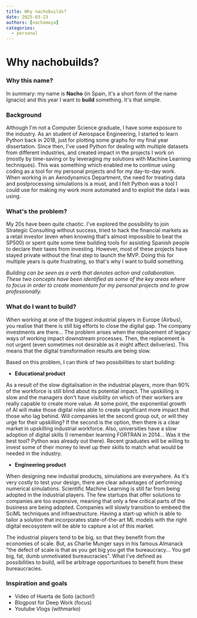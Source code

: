 ```yaml
---
title: Why nachobuilds?
date: 2025-03-23
authors: [nachomoya]
categories:
  - personal
---
```

<!-- more -->
# Why nachobuilds?
### Why this name?
In summary: my name is **Nacho** (in Spain, it's a short form of the name Ignacio) and this year I want to **build** something. It's that simple.

### Background
Although I'm not a Computer Science graduate, I have some exposure to the industry. As an student of Aerospace Engineering, I started to learn Python back in 2018, just for plotting some graphs for my final year dissertation. Since then, I've used Python for dealing with multiple datasets from different industries, and created impact in the projects I work on (mostly by time-saving or by leveraging my solutions with Machine Learning techniques). This was something which enabled me to continue using coding as a tool for my personal projects and for my day-to-day work. When working in an Aerodynamics Department, the need for treating data and postprocessing simulations is a must, and I felt Python was a tool I could use for making my work more automated and to exploit the data I was using. 

### What's the problem?
My 20s have been quite chaotic. I've explored the possibility to join Strategic Consulting without success, tried to hack the financial markets as a retail investor (even when knowing that's almost impossible to beat the SP500) or spent quite some time building tools for assisting Spanish people to declare their taxes from investing. However, most of these projects have stayed private without the final step to launch the MVP. Doing this for multiple years is quite frustrating, so that's why I want to build something. 

*Building can be seen as a verb that denotes action and collaboration. These two concepts have been identified as some of the key areas where to focus in order to create momentum for my personal projects and to grow professionally.*

### What do I want to build?
When working at one of the biggest industrial players in Europe (Airbus), you realise that there is still big efforts to close the digital gap. 
The company investments are there... The problem arises when the replacement of legacy ways of working impact downstream processes. Then, the replacement is not urgent (even sometimes not desirable as it might affect deliveries). This means that the digital transformation results are being slow.

Based on this problem, I can think of two possibilities to start building:
- **Educational product**

As a result of the slow digitalisation in the industrial players, more than 90% of the workforce is still blind about its potential impact. The upskilling is slow and the managers don't have visibility on which of their workers are really capable to create more value. At some point, the exponential growth of AI will make those digital roles able to create significant more impact that those who lag behind. Will companies let the second group out, or will they urge for their upskilling? If the second is the option, then there is a clear market in upskilling industrial workforce. Also, universities have a slow adoption of digital skills (I remember learning FORTRAN in 2014... Was it the best tool? Python was already out there). Recent graduates will be willing to invest some of their money to level up their skills to match what would be needed in the industry.

- **Engineering product**

When designing new industial products, simulations are everywhere. As it's very costly to test your design, there are clear advantages of performing  numerical simulations. Scientific Machine Learning is still far from being adopted in the industrial players. The few startups that offer solutions to companies are too expensive, meaning that only a few critical parts of the business are being adopted. Companies will slowly transition to embeed the SciML techniques and infraestructure. Having a start-up which is able to tailor a solution that incorporates state-of-the-art ML models with the right digital eecosystem will be able to capture a lot of this market.


The industrial players tend to be big, so that they benefit from the economies of scale. But, as Charlie Munger says in his famous Almanack "the defect of scale is that as you get big you get the bureaucracy... You get big, fat, dumb unmotivated bureaucracies". What I've defined as possibilities to build, will be arbitrage opportunitues to benefit from these bureaucracies.

### Inspiration and goals
- Video of Huerta de Soto (action!)
- Blogpost for Deep Work (focus)
- Youtube Vlogs (withmarko)